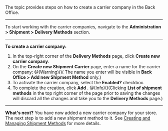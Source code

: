 The topic provides steps on how to create a carrier company in the Back Office.
***
To start working with the carrier companies, navigate to the **Administration > Shipment > Delivery Methods** section.
***
**To create a carrier company:**
1. In the top-right corner of the **Delivery Methods** page, click **Create new carrier company**.
2. On the **Create new Shipment Carrier** page, enter a name for the carrier company:
@(Warning)()( The name you enter will be visible in **Back Office > Add new Shipment Method** only.)
4. To activate the carrier company, select the **Enabled?** checkbox. 
5. To complete the creation, click **Add** .
@(Info)()(Clicking **List of shipment methods** in the top right corner of the page prior to saving the changes will discard all the changes and take you to the **Delivery Methods** page.)

***
**What's next?**
You have now added a new carrier company for your store.
The next step is to add a new shipment method to it. See [Creating and Managing Shipment Methods](https://documentation.spryker.com/v4/docs/creating-and-managing-shipment-methods) for more details.